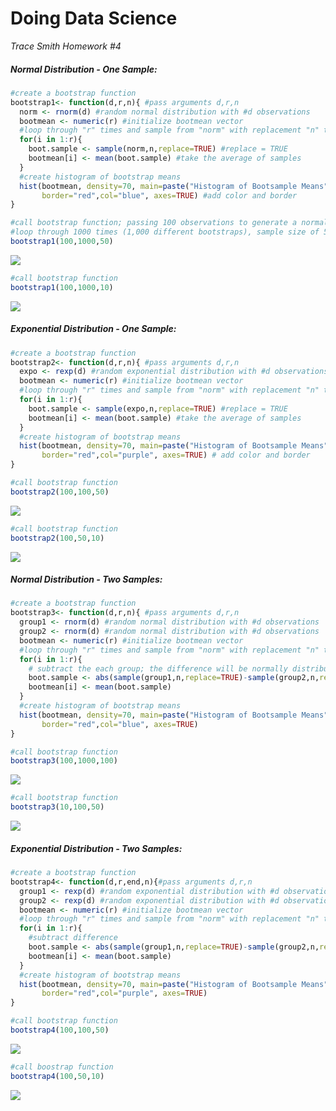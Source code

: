 # Doing Data Science
*Trace Smith*
*Homework #4*



##### Normal Distribution - One Sample:


```r
#create a bootstrap function
bootstrap1<- function(d,r,n){ #pass arguments d,r,n
  norm <- rnorm(d) #random normal distribution with #d observations
  bootmean <- numeric(r) #initialize bootmean vector 
  #loop through "r" times and sample from "norm" with replacement "n" times
  for(i in 1:r){
    boot.sample <- sample(norm,n,replace=TRUE) #replace = TRUE
    bootmean[i] <- mean(boot.sample) #take the average of samples
  }
  #create histogram of bootstrap means
  hist(bootmean, density=70, main=paste("Histogram of Bootsample Means"), 
       border="red",col="blue", axes=TRUE) #add color and border 
}
```


```r
#call bootstrap function; passing 100 observations to generate a normal distribution
#loop through 1000 times (1,000 different bootstraps), sample size of 50
bootstrap1(100,1000,50)
```

![](HW_4_files/figure-html/unnamed-chunk-2-1.png)<!-- -->


```r
#call bootstrap function
bootstrap1(100,1000,10)
```

![](HW_4_files/figure-html/unnamed-chunk-3-1.png)<!-- -->

##### Exponential Distribution - One Sample:


```r
#create a bootstrap function
bootstrap2<- function(d,r,n){ #pass arguments d,r,n
  expo <- rexp(d) #random exponential distribution with #d observations
  bootmean <- numeric(r) #initialize bootmean vector 
  #loop through "r" times and sample from "norm" with replacement "n" times
  for(i in 1:r){
    boot.sample <- sample(expo,n,replace=TRUE) #replace = TRUE
    bootmean[i] <- mean(boot.sample) #take the average of samples
  }
  #create histogram of bootstrap means
  hist(bootmean, density=70, main=paste("Histogram of Bootsample Means"),
       border="red",col="purple", axes=TRUE) # add color and border
}
```


```r
#call bootstrap function
bootstrap2(100,100,50)
```

![](HW_4_files/figure-html/unnamed-chunk-5-1.png)<!-- -->


```r
#call bootstrap function
bootstrap2(100,50,10)
```

![](HW_4_files/figure-html/unnamed-chunk-6-1.png)<!-- -->

##### Normal Distribution - Two Samples:

```r
#create a bootstrap function
bootstrap3<- function(d,r,n){ #pass arguments d,r,n
  group1 <- rnorm(d) #random normal distribution with #d observations
  group2 <- rnorm(d) #random normal distribution with #d observations
  bootmean <- numeric(r) #initialize bootmean vector 
  #loop through "r" times and sample from "norm" with replacement "n" times
  for(i in 1:r){
    # subtract the each group; the difference will be normally distributed
    boot.sample <- abs(sample(group1,n,replace=TRUE)-sample(group2,n,replace=TRUE))
    bootmean[i] <- mean(boot.sample)
  }
  #create histogram of bootstrap means
  hist(bootmean, density=70, main=paste("Histogram of Bootsample Means"),
       border="red",col="blue", axes=TRUE)
}
```

```r
#call bootstrap function
bootstrap3(100,1000,100)
```

![](HW_4_files/figure-html/unnamed-chunk-8-1.png)<!-- -->


```r
#call bootstrap function
bootstrap3(10,100,50)
```

![](HW_4_files/figure-html/unnamed-chunk-9-1.png)<!-- -->


##### Exponential Distribution - Two Samples:


```r
#create a bootstrap function
bootstrap4<- function(d,r,end,n){#pass arguments d,r,n
  group1 <- rexp(d) #random exponential distribution with #d observations
  group2 <- rexp(d) #random exponential distribution with #d observations
  bootmean <- numeric(r) #initialize bootmean vector 
  #loop through "r" times and sample from "norm" with replacement "n" times
  for(i in 1:r){
    #subtract difference
    boot.sample <- abs(sample(group1,n,replace=TRUE)-sample(group2,n,replace=TRUE))
    bootmean[i] <- mean(boot.sample)
  }
  #create histogram of bootstrap means
  hist(bootmean, density=70, main=paste("Histogram of Bootsample Means"),
       border="red",col="purple", axes=TRUE)
}
```



```r
#call bootstrap function
bootstrap4(100,100,50)
```

![](HW_4_files/figure-html/unnamed-chunk-11-1.png)<!-- -->



```r
#call boostrap function
bootstrap4(100,50,10)
```

![](HW_4_files/figure-html/unnamed-chunk-12-1.png)<!-- -->
